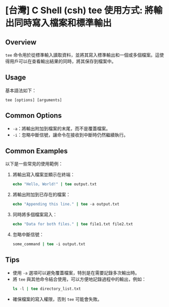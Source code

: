 # [台灣] C Shell (csh) tee 使用方式: 將輸出同時寫入檔案和標準輸出

## Overview
`tee` 命令用於從標準輸入讀取資料，並將其寫入標準輸出和一個或多個檔案。這使得用戶可以在查看輸出結果的同時，將其保存到檔案中。

## Usage
基本語法如下：
```
tee [options] [arguments]
```

## Common Options
- `-a`：將輸出附加到檔案的末尾，而不是覆蓋檔案。
- `-i`：忽略中斷信號，讓命令在接收到中斷時仍然繼續執行。

## Common Examples
以下是一些常見的使用範例：

1. 將輸出寫入檔案並顯示在終端：
   ```csh
   echo "Hello, World!" | tee output.txt
   ```

2. 將輸出附加到已存在的檔案：
   ```csh
   echo "Appending this line." | tee -a output.txt
   ```

3. 同時將多個檔案寫入：
   ```csh
   echo "Data for both files." | tee file1.txt file2.txt
   ```

4. 忽略中斷信號：
   ```csh
   some_command | tee -i output.txt
   ```

## Tips
- 使用 `-a` 選項可以避免覆蓋檔案，特別是在需要記錄多次輸出時。
- 將 `tee` 與其他命令結合使用，可以方便地記錄過程中的輸出，例如：
  ```csh
  ls -l | tee directory_list.txt
  ```
- 確保檔案的寫入權限，否則 `tee` 可能會失敗。